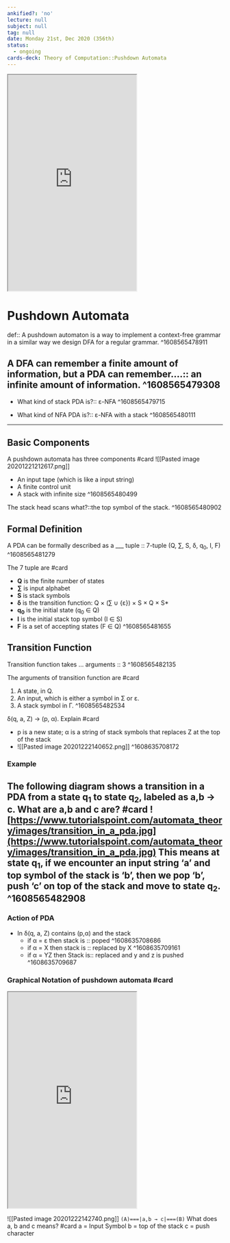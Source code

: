 ```yaml
---
ankified?: 'no'
lecture: null
subject: null
tag: null
date: Monday 21st, Dec 2020 (356th)
status:
  - ongoing
cards-deck: Theory of Computation::Pushdown Automata
---
```

<iframe src="https://www.youtube.com/embed/4ejIAmp_Atw" class="resize-vertical" style="height: 505px;"></iframe>

# Pushdown Automata
def:: A pushdown automaton is a way to implement a context-free grammar in a similar way we design DFA for a regular grammar. 
^1608565478911

A DFA can remember a finite amount of information, but a PDA can remember....:: an infinite amount of information.
^1608565479308
---
- What kind of stack PDA is?:: ε-NFA
^1608565479715

-  What kind of NFA PDA is?:: ε-NFA with a stack
^1608565480111


---

## Basic Components
A pushdown automata has three components #card 
![[Pasted image 20201221212617.png]]
- An input tape (which is like a input string)
- A finite control unit
- A stack with infinite size
^1608565480499

The stack head scans what?::the top symbol of the stack.
^1608565480902

## Formal Definition
A PDA can be formally described as a ___ tuple :: 7-tuple (Q, ∑, S, δ, q<sub>0</sub>, I, F) 
^1608565481279

The 7 tuple are #card 
- **Q** is the finite number of states
- **∑** is input alphabet
- **S** is stack symbols
- **δ** is the transition function: Q × (∑ ∪ {ε}) × S × Q × S\*
- **q<sub>0</sub>** is the initial state (q<sub>0</sub> ∈ Q)
- **I** is the initial stack top symbol (I ∈ S)
- **F** is a set of accepting states (F ∈ Q)
^1608565481655

## Transition Function
Transition function takes ... arguments :: 3
^1608565482135

The arguments of transition function are #card 
1. A state, in Q.
2. An input, which is either a symbol in Σ or ε.
3. A stack symbol in Γ.
^1608565482534
  
δ(q, a, Z) -> (p, α). Explain #card 
- p is a new state; α is a string of stack symbols that replaces Z at the top of the stack
- ![[Pasted image 20201222140652.png]]
^1608635708172

### Example
The following diagram shows a transition in a PDA from a state q<sub>1</sub> to state q<sub>2</sub>, labeled as a,b → c. What are a,b and c are? #card 
![https://www.tutorialspoint.com/automata_theory/images/transition_in_a_pda.jpg](https://www.tutorialspoint.com/automata_theory/images/transition_in_a_pda.jpg)
This means at state **q<sub>1</sub>**, if we encounter an input string **‘a’** and top symbol of the stack is **‘b’**, then we pop **‘b’**, push **‘c’** on top of the stack and move to state **q<sub>2</sub>**.
^1608565482908
----

### Action of PDA
- In δ(q, a, Z) contains (p,α) and the stack 
	- if α = ε then stack is :: poped
^1608635708686
	- if α = X then stack is :: replaced by X
^1608635709161
	- if α = YZ then Stack is:: replaced and y and z is pushed 
^1608635709687

### Graphical Notation of pushdown automata #card
<iframe src="https://www.youtube.com/embed/eY7fwj5jvC4" class="resize-vertical" style="height: 505px;"></iframe>

![[Pasted image 20201222142740.png]]
```(A)===|a,b → c|===(B)```  What does a, b and c means? #card 
a = Input Symbol
b = top of the  stack
c = push character

